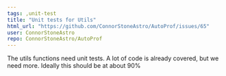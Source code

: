 ```yaml
---
tags: ,unit-test
title: "Unit tests for Utils"
html_url: "https://github.com/ConnorStoneAstro/AutoProf/issues/65"
user: ConnorStoneAstro
repo: ConnorStoneAstro/AutoProf
---
```


The utils functions need unit tests. A lot of code is already covered, but we need more. Ideally this should be at about 90%
